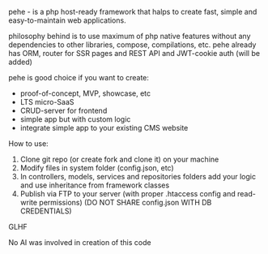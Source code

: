 pehe - is a php host-ready framework that halps to create fast, simple and easy-to-maintain web applications.

philosophy behind is to use maximum of php native features without any dependencies to other libraries, compose, compilations, etc.
pehe already has ORM, router for SSR pages and REST API and JWT-cookie auth (will be added)

pehe is good choice if you want to create: 
- proof-of-concept, MVP, showcase, etc
- LTS micro-SaaS
- CRUD-server for frontend
- simple app but with custom logic
- integrate simple app to your existing CMS website

How to use:
1. Clone git repo (or create fork and clone it) on your machine
2. Modify files in system folder (config.json, etc)
3. In controllers, models, services and repositories folders add your logic and use inheritance from framework classes
4. Publish via FTP to your server (with proper .htaccess config and read-write permissions) (DO NOT SHARE config.json WITH DB CREDENTIALS)

GLHF

No AI was involved in creation of this code
